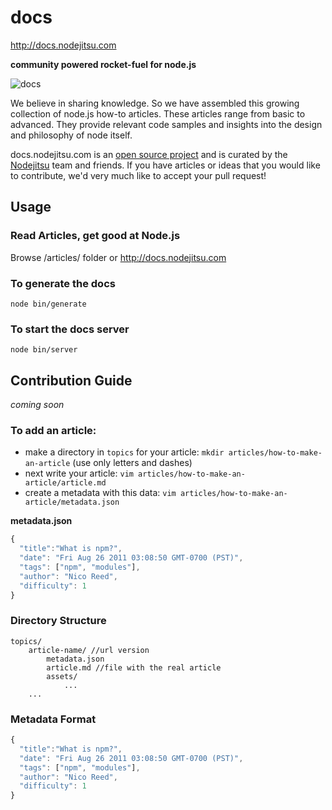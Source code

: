 # docs

http://docs.nodejitsu.com

**community powered rocket-fuel for node.js**

![docs](/img/logo.png "docs")

We believe in sharing knowledge. So we have assembled this growing collection of node.js how-to articles. These articles range from basic to advanced. They provide relevant code samples and insights into the design and philosophy of node itself. 


docs.nodejitsu.com is an [open source project](http://github.com/nodejitsu/docs) and is curated by the [Nodejitsu](http://www.nodejitsu.com) team and friends. If you have articles or ideas that you would like to contribute, we'd very much like to accept your pull request!

## Usage

### Read Articles, get good at Node.js

Browse /articles/ folder or http://docs.nodejitsu.com

### To generate the docs

    node bin/generate
    
### To start the docs server

    node bin/server


## Contribution Guide

*coming soon*

### To add an article:

- make a directory in `topics` for your article: `mkdir articles/how-to-make-an-article` (use only letters and dashes)
- next write your article: `vim articles/how-to-make-an-article/article.md`
- create a metadata with this data: `vim articles/how-to-make-an-article/metadata.json`

**metadata.json**

```javascript
{
  "title":"What is npm?",
  "date": "Fri Aug 26 2011 03:08:50 GMT-0700 (PST)",
  "tags": ["npm", "modules"],
  "author": "Nico Reed",
  "difficulty": 1
}
```


### Directory Structure

    topics/
        article-name/ //url version
            metadata.json
            article.md //file with the real article
            assets/
                ...
        ...

### Metadata Format

```javascript
{
  "title":"What is npm?",
  "date": "Fri Aug 26 2011 03:08:50 GMT-0700 (PST)",
  "tags": ["npm", "modules"],
  "author": "Nico Reed",
  "difficulty": 1
}
```
